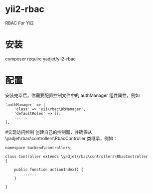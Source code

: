 # yii2-rbac
RBAC For Yii2

# 安装
composer require yadjet/yii2-rbac


# 配置
安装完毕后，你需要配置控制文件中的 authManager 组件属性，例如

	'authManager' => [
        'class' => 'yii\rbac\DbManager',
        'defaultRoles' => [],
		......
    ],


#实现访问控制
创建自己的控制器，并确保从 \yadjet\rbac\controllers\RbacController 类继承，例如：

	namespace backend\controllers;
	
	class Controller extends \yadjet\rbac\controllers\RbacController
	{

		public function actionIndex() {
			......
		}
	
	}
